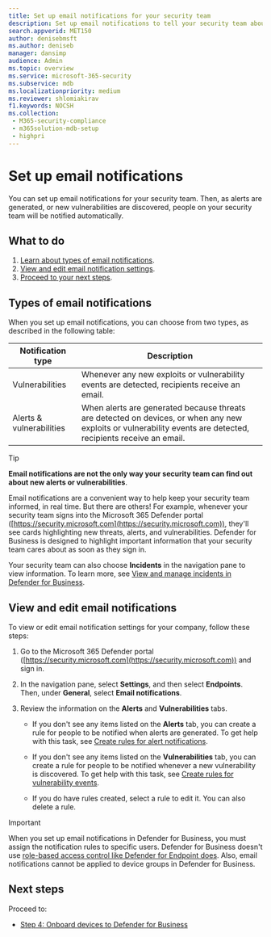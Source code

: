 ```yaml
---
title: Set up email notifications for your security team
description: Set up email notifications to tell your security team about alerts and vulnerabilities in Defender for Business.
search.appverid: MET150
author: denisebmsft
ms.author: deniseb
manager: dansimp 
audience: Admin
ms.topic: overview
ms.service: microsoft-365-security
ms.subservice: mdb
ms.localizationpriority: medium
ms.reviewer: shlomiakirav
f1.keywords: NOCSH 
ms.collection: 
 - M365-security-compliance
 - m365solution-mdb-setup
 - highpri
---
```


# Set up email notifications

You can set up email notifications for your security team. Then, as alerts are generated, or new vulnerabilities are discovered, people on your security team will be notified automatically. 

## What to do

1. [Learn about types of email notifications](#types-of-email-notifications).
2. [View and edit email notification settings](#view-and-edit-email-notifications).
3. [Proceed to your next steps](#next-steps).

## Types of email notifications

When you set up email notifications, you can choose from two types, as described in the following table:

| Notification type  | Description  |
|---------|---------|
| Vulnerabilities  | Whenever any new exploits or vulnerability events are detected, recipients receive an email. |
| Alerts & vulnerabilities  | When alerts are generated because threats are detected on devices, or when any new exploits or vulnerability events are detected, recipients receive an email. |

> [!TIP]
> **Email notifications are not the only way your security team can find out about new alerts or vulnerabilities**.
> 
> Email notifications are a convenient way to help keep your security team informed, in real time. But there are others! For example, whenever your security team signs into the Microsoft 365 Defender portal ([https://security.microsoft.com](https://security.microsoft.com)), they'll see cards highlighting new threats, alerts, and vulnerabilities. Defender for Business is designed to highlight important information that your security team cares about as soon as they sign in.
> 
> Your security team can also choose **Incidents** in the navigation pane to view information. To learn more, see [View and manage incidents in Defender for Business](mdb-view-manage-incidents.md).

## View and edit email notifications

To view or edit email notification settings for your company, follow these steps:

1. Go to the Microsoft 365 Defender portal ([https://security.microsoft.com](https://security.microsoft.com)) and sign in.

2. In the navigation pane, select **Settings**, and then select **Endpoints**. Then, under **General**, select **Email notifications**. 

3. Review the information on the **Alerts** and **Vulnerabilities** tabs.

   - If you don't see any items listed on the **Alerts** tab, you can create a rule for people to be notified when alerts are generated. To get help with this task, see [Create rules for alert notifications](../defender-endpoint/configure-email-notifications.md).

   - If you don't see any items listed on the **Vulnerabilities** tab, you can create a rule for people to be notified whenever a new vulnerability is discovered. To get help with this task, see [Create rules for vulnerability events](../defender-endpoint/configure-vulnerability-email-notifications.md).

   - If you do have rules created, select a rule to edit it. You can also delete a rule. 

> [!IMPORTANT]
> When you set up email notifications in Defender for Business, you must assign the notification rules to specific users. Defender for Business doesn't use [role-based access control like Defender for Endpoint does](../defender-endpoint/rbac.md). Also, email notifications cannot be applied to device groups in Defender for Business. 

## Next steps

Proceed to:

- [Step 4: Onboard devices to Defender for Business](mdb-onboard-devices.md)
